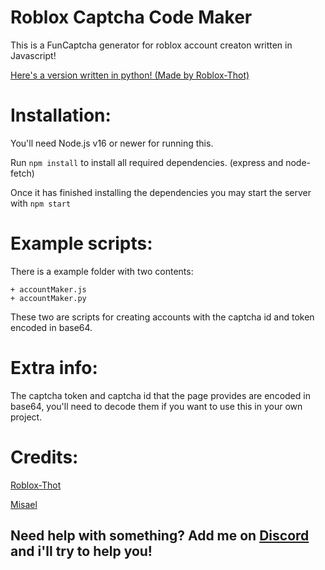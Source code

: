 # Roblox Captcha Code Maker
This is a FunCaptcha generator for roblox account creaton written in Javascript!

[Here's a version written in python! (Made by Roblox-Thot)](https://github.com/Roblox-Thot/captchaCodeMakerV2)

# Installation:
You'll need Node.js v16 or newer for running this.

Run `npm install` to install all required dependencies. (express and node-fetch)

Once it has finished installing the dependencies you may start the server with `npm start` 

# Example scripts:
There is a example folder with two contents:

    + accountMaker.js
    + accountMaker.py

These two are scripts for creating accounts with the captcha id and token encoded in base64.

# Extra info:
The captcha token and captcha id that the page provides are encoded in base64, you'll need to decode them if you want to use this in your own project.

# Credits:
[Roblox-Thot](https://github.com/Roblox-Thot)

[Misael](https://github.com/mogolicoo)

## Need help with something? Add me on [Discord](https://discord.com/users/348954819345645568) and i'll try to help you!
